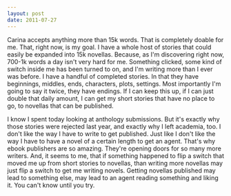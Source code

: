 ```yaml
---
layout: post
date: 2011-07-27
---
```


Carina accepts anything more than 15k words. That is completely doable for me. That, right now, is my goal. I have a whole host of stories that could easily be expanded into 15k novellas. Because, as I'm discovering right now, 700-1k words a day isn't very hard for me. Something clicked, some kind of switch inside me has been turned to on, and I'm writing more than I ever was before. I have a handful of completed stories. In that they have beginnings, middles, ends, characters, plots, settings. Most importantly I'm going to say it twice, they have endings. If I can keep this up, if I can just double that daily amount, I can get my short stories that have no place to go, to novellas that can be published. 

I know I spent today looking at anthology submissions. But it's exactly why those stories were rejected last year, and exactly why I left academia, too. I don't like the way I have to write to get published. Just like I don't like the way I have to have a novel of a certain length to get an agent. That's why ebook publishers are so amazing. They're opening doors for so many more writers. And, it seems to me, that if something happened to flip a switch that moved me up from short stories to novellas, than writing more novellas may just flip a switch to get me writing novels. Getting novellas published may lead to something else, may lead to an agent reading something and liking it. You can't know until you try.
